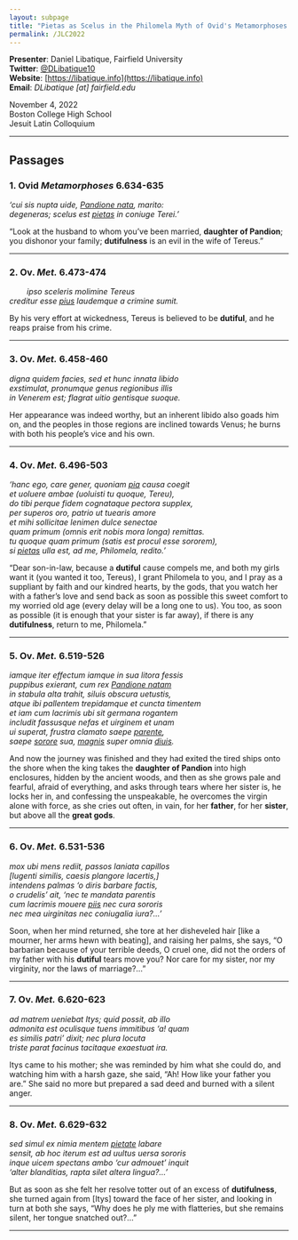 ```yaml
---
layout: subpage
title: "Pietas as Scelus in the Philomela Myth of Ovid's Metamorphoses (6.424-674)"
permalink: /JLC2022
---
```


**Presenter**: Daniel Libatique, Fairfield University  
**Twitter**: [@DLibatique10](https://twitter.com/dlibatique10)  
**Website**: [https://libatique.info](https://libatique.info)  
**Email**: *DLibatique [at] fairfield.edu*

November 4, 2022  
Boston College High School  
Jesuit Latin Colloquium

***

## Passages

### 1. Ovid *Metamorphoses* 6.634-635

*‘cui sis nupta uide, <u>Pandione nata</u>, marito:  
degeneras; scelus est <u>pietas</u> in coniuge Terei.’*  

“Look at the husband to whom you’ve been married, **daughter of Pandion**; you dishonor your family; **dutifulness** is an evil in the wife of Tereus.”

***

### 2. Ov. *Met.* 6.473-474

&nbsp;&nbsp;&nbsp;&nbsp;&nbsp;&nbsp;&nbsp;&nbsp;*ipso sceleris molimine Tereus  
creditur esse <u>pius</u> laudemque a crimine sumit.*  

By his very effort at wickedness, Tereus is believed to be **dutiful**, and he reaps praise from his crime.

***

### 3. Ov. *Met.* 6.458-460

*digna quidem facies, sed et hunc innata libido  
exstimulat, pronumque genus regionibus illis  
in Venerem est; flagrat uitio gentisque suoque.*  

Her appearance was indeed worthy, but an inherent libido also goads him on, and the peoples in those regions are inclined towards Venus; he burns with both his people’s vice and his own.

***

### 4. Ov. *Met.* 6.496-503

*‘hanc ego, care gener, quoniam <u>pia</u> causa coegit  
et uoluere ambae (uoluisti tu quoque, Tereu),  
do tibi perque fidem cognataque pectora supplex,  
per superos oro, patrio ut tuearis amore  
et mihi sollicitae lenimen dulce senectae  
quam primum (omnis erit nobis mora longa) remittas.  
tu quoque quam primum (satis est procul esse sororem),  
si <u>pietas</u> ulla est, ad me, Philomela, redito.’*  

“Dear son-in-law, because a **dutiful** cause compels me, and both my girls want it (you wanted it too, Tereus), I grant Philomela to you, and I pray as a suppliant by faith and our kindred hearts, by the gods, that you watch her with a father’s love and send back as soon as possible this sweet comfort to my worried old age (every delay will be a long one to us). You too, as soon as possible (it is enough that your sister is far away), if there is any **dutifulness**, return to me, Philomela.”

***

### 5. Ov. *Met.* 6.519-526

*iamque iter effectum iamque in sua litora fessis  
puppibus exierant, cum rex <u>Pandione natam</u>  
in stabula alta trahit, siluis obscura uetustis,  
atque ibi pallentem trepidamque et cuncta timentem  
et iam cum lacrimis ubi sit germana rogantem  
includit fassusque nefas et uirginem et unam  
ui superat, frustra clamato saepe <u>parente</u>,  
saepe <u>sorore</u> sua, <u>magnis</u> super omnia <u>diuis</u>.*  

And now the journey was finished and they had exited the tired ships onto the shore when the king takes the **daughter of Pandion** into high enclosures, hidden by the ancient woods, and then as she grows pale and fearful, afraid of everything, and asks through tears where her sister is, he locks her in, and confessing the unspeakable, he overcomes the virgin alone with force, as she cries out often, in vain, for her **father**, for her **sister**, but above all the **great gods**.

***

### 6. Ov. *Met.* 6.531-536

*mox ubi mens rediit, passos laniata capillos  
[lugenti similis, caesis plangore lacertis,]  
intendens palmas ‘o diris barbare factis,  
o crudelis’ ait, ‘nec te mandata parentis  
cum lacrimis mouere <u>piis</u> nec cura sororis  
nec mea uirginitas nec coniugalia iura?…’*  

Soon, when her mind returned, she tore at her disheveled hair [like a mourner, her arms hewn with beating], and raising her palms, she says, “O barbarian because of your terrible deeds, O cruel one, did not the orders of my father with his **dutiful** tears move you? Nor care for my sister, nor my virginity, nor the laws of marriage?…”

***

### 7. Ov. *Met.* 6.620-623

*ad matrem ueniebat Itys; quid possit, ab illo  
admonita est oculisque tuens immitibus ‘a! quam  
es similis patri’ dixit; nec plura locuta  
triste parat facinus tacitaque exaestuat ira.*  

Itys came to his mother; she was reminded by him what she could do, and watching him with a harsh gaze, she said, “Ah! How like your father you are.” She said no more but prepared a sad deed and burned with a silent anger.

***

### 8. Ov. *Met.* 6.629-632

*sed simul ex nimia mentem <u>pietate</u> labare  
sensit, ab hoc iterum est ad uultus uersa sororis  
inque uicem spectans ambo ‘cur admouet’ inquit  
‘alter blanditias, rapta silet altera lingua?…’*  

But as soon as she felt her resolve totter out of an excess of **dutifulness**, she turned again from [Itys] toward the face of her sister, and looking in turn at both she says, “Why does he ply me with flatteries, but she remains silent, her tongue snatched out?…”

***
